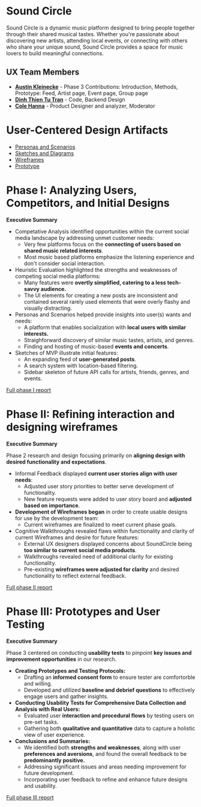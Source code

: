 # Sound Circle

Sound Circle is a dynamic music platform designed to bring people together through their shared musical tastes. Whether you're passionate about discovering new artists, attending local events, or connecting with others who share your unique sound, Sound Circle provides a space for music lovers to build meaningful connections.

## UX Team Members

* **[Austin Kleinecke](https://github.com/UsabilityEngineering/ux-journal-akleinecke)** - Phase 3 Contributions: Introduction, Methods, Prototype: Feed, Artist page, Event page, Group page
* **[Dinh Thien Tu Tran](https://github.com/UsabilityEngineering/ux-journal-Harleyquinn1992)** - Code, Backend Design
* **[Cole Hanna](https://github.com/UsabilityEngineering/ux-journal-kidhanna)** - Product Designer and analyzer, Moderator

# User-Centered Design Artifacts

* [Personas and Scenarios](personas/)
* [Sketches and Diagrams](sketches/)
* [Wireframes](wireframes/)
* [Prototype](https://www.figma.com/design/uPFehJ6oJvFlu2iKw5bTvK/x10-Wireframes-Practice?node-id=251-352&t=rkPNU2z4Y6MRhUlN-1)

# Phase I: Analyzing Users, Competitors, and Initial Designs



**Executive Summary**

* Competative Analysis identified opportunities within the current social media landscape by addressing unmet customer needs:
  * Very few platforms focus on the **connecting of users based on shared music related interests**.
  * Most music based platforms emphasize the listening experience and don't consider social interaction.
* Heuristic Evaluation highlighted the strengths and weaknesses of competing social media platforms:
  * Many features were **overtly simplified, catering to a less tech-savvy audience.**
  * The UI elements for creating a new posts are inconsistent and contained several rarely used elements that were overly flashy and visually distracting.
* Personas and Scenarios helped provide insights into user(s) wants and needs:
  * A platform that enables socialization with **local users with similar interests.**
  * Straighforward discovery of similar music tastes, artists, and genres.
  * Finding and hosting of music-based **events and concerts**.
* Sketches of MVP illustrate initial features:
  * An expanding feed of **user-generated posts**.
  * A search system with location-based filtering.
  * Sidebar skeleton of future API calls for artists, friends, genres, and events.

[Full phase I report](phaseI/)

# Phase II: Refining interaction and designing wireframes

**Executive Summary**

Phase 2 research and design focusing primarily on **aligning design with desired functionality and expectations**.

* Informal Feedback displayed **current user stories align with user needs**:
  * Adjusted user story priorities to better serve development of functionality.
  * New feature requests were added to user story board and **adjusted based on importance**.
* **Development of Wireframes began** in order to create usable designs for use by the development team:
  * Current wireframes are finalized to meet current phase goals.
* Cognitive Walkthroughs revealed flaws within functionality and clarity of current Wireframes and desire for future features:
  * External UX designers displayed concerns about SoundCircle being **too similar to current social media products**. 
  * Walkthroughs revealed need of additional clarity for existing functionality.
  * Pre-existing **wireframes were adjusted for clarity** and desired functionality to reflect external feedback.



[Full phase II report](phaseII/)

# Phase III: Prototypes and User Testing

**Executive Summary**

Phase 3 centered on conducting **usability tests** to pinpoint **key issues and improvement opportunities** in our research.
* **Creating Prototypes and Testing Protocols:**
  * Drafting an **informed consent form** to ensure tester are comfortorble and willing.
  * Developed and utilized **baseline and debrief questions** to effectively engage users and gather insights.
* **Conducting Usability Tests for Comprehensive Data Collection and Analysis with Real Users:**
  * Evaluated user **interaction and procedural flows** by testing users on pre-set tasks.
  * Gathering both **qualitative and quantitative** data to capture a holistic view of user experience.
* **Conclusions and Summaries:**
  * We identified both **strengths and weaknesses**, along with user **preferences and aversions**, and found the overall feedback to be **predominantly positive.**
  * Addressing significant issues and areas needing improvement for future development.
  * Incorporating user feedback to refine and enhance future designs and usability.

[Full phase III report](phaseIII/)

